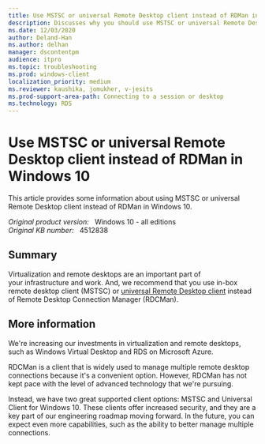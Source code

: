 ```yaml
---
title: Use MSTSC or universal Remote Desktop client instead of RDMan in Windows 10
description: Discusses why you should use MSTSC or universal Remote Desktop client instead of RDMan in Windows 10.
ms.date: 12/03/2020
author: Deland-Han
ms.author: delhan 
manager: dscontentpm
audience: itpro
ms.topic: troubleshooting
ms.prod: windows-client
localization_priority: medium
ms.reviewer: kaushika, jomukher, v-jesits
ms.prod-support-area-path: Connecting to a session or desktop
ms.technology: RDS
---
```

# Use MSTSC or universal Remote Desktop client instead of RDMan in Windows 10

This article provides some information about using MSTSC or universal Remote Desktop client instead of RDMan in Windows 10.

_Original product version:_ &nbsp; Windows 10 - all editions  
_Original KB number:_ &nbsp; 4512838

## Summary

Virtualization and remote desktops are an important part of your infrastructure and work. And, we recommend that you use in-box remote desktop client (MSTSC) or [universal Remote Desktop client](https://aka.ms/rdwin) instead of Remote Desktop Connection Manager (RDCMan).

## More information

We're increasing our investments in virtualization and remote desktops, such as Windows Virtual Desktop and RDS on Microsoft Azure.

RDCMan is a client that is widely used to manage multiple remote desktop connections because it's a convenient option. However, RDCMan has not kept pace with the level of advanced technology that we're pursuing.

Instead, we have two great supported client options: MSTSC and Universal Client for Windows 10. These clients offer increased security, and they are a key part of our engineering roadmap moving forward. In the future, you can expect even more capabilities, such as the ability to better manage multiple connections.
